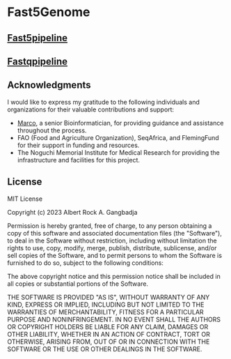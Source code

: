 # Fast5Genome
## [Fast5pipeline](https://raw.githubusercontent.com/AlbertRockG/fast5toGenome/main/fast5pipeline/README.md)
## [Fastqpipeline](https://raw.githubusercontent.com/AlbertRockG/fast5toGenome/main/fastqpipeline/README.md)


## Acknowledgments

I would like to express my gratitude to the following individuals and organizations for their valuable contributions and support:

- [Marco](https://github.com/zwets), a senior Bioinformatician, for providing guidance and assistance throughout the process.
- FAO (Food and Agriculture Organization), SeqAfrica, and FlemingFund for their support in funding and resources.
- The Noguchi Memorial Institute for Medical Research for providing the infrastructure and facilities for this project.

## License

MIT License

Copyright (c) 2023 Albert Rock A. Gangbadja

Permission is hereby granted, free of charge, to any person obtaining a copy
of this software and associated documentation files (the "Software"), to deal
in the Software without restriction, including without limitation the rights
to use, copy, modify, merge, publish, distribute, sublicense, and/or sell
copies of the Software, and to permit persons to whom the Software is
furnished to do so, subject to the following conditions:

The above copyright notice and this permission notice shall be included in all
copies or substantial portions of the Software.

THE SOFTWARE IS PROVIDED "AS IS", WITHOUT WARRANTY OF ANY KIND, EXPRESS OR
IMPLIED, INCLUDING BUT NOT LIMITED TO THE WARRANTIES OF MERCHANTABILITY,
FITNESS FOR A PARTICULAR PURPOSE AND NONINFRINGEMENT. IN NO EVENT SHALL THE
AUTHORS OR COPYRIGHT HOLDERS BE LIABLE FOR ANY CLAIM, DAMAGES OR OTHER
LIABILITY, WHETHER IN AN ACTION OF CONTRACT, TORT OR OTHERWISE, ARISING FROM,
OUT OF OR IN CONNECTION WITH THE SOFTWARE OR THE USE OR OTHER DEALINGS IN THE
SOFTWARE.

